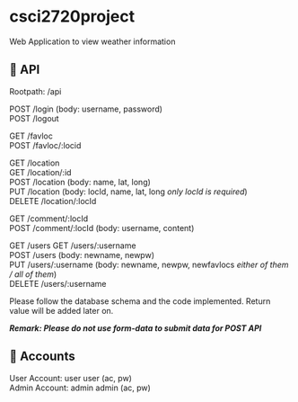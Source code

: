 # csci2720project
Web Application to view weather information

## :newspaper: API  
Rootpath: /api

POST /login (body: username, password)  
POST /logout  

GET /favloc  
POST /favloc/:locid  

GET /location  
GET /location/:id  
POST /location (body: name, lat, long)  
PUT /location (body: locId, name, lat, long  *only locId is required*)  
DELETE /location/:locId

GET /comment/:locId  
POST /comment/:locId (body: username, content)  

GET /users 
GET /users/:username  
POST /users  (body: newname, newpw)  
PUT /users/:username (body: newname, newpw, newfavlocs *either of them / all of them*)  
DELETE /users/:username  

Please follow the database schema and the code implemented.
Return value will be added later on.

***Remark: Please do not use form-data to submit data for POST API***  


## 	:elf: Accounts
User Account: user user (ac, pw)  
Admin Account: admin admin (ac, pw)

